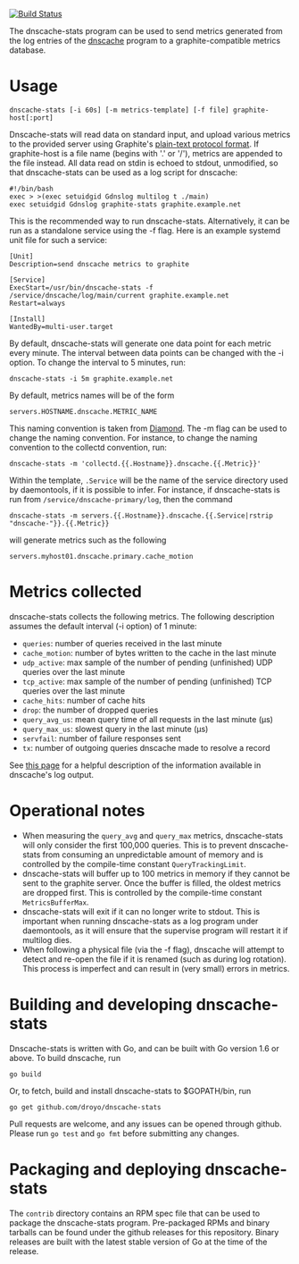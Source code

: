 [![Build Status](https://travis-ci.org/droyo/dnscache-stats.svg?branch=master)](https://travis-ci.org/droyo/dnscache-stats)

The dnscache-stats program can be used to send metrics generated from
the log entries of the [dnscache][1] program to a graphite-compatible
metrics database.

# Usage

	dnscache-stats [-i 60s] [-m metrics-template] [-f file] graphite-host[:port]

Dnscache-stats will read data on standard input, and upload various
metrics to the provided server using Graphite's [plain-text protocol
format][2]. If graphite-host is a file name (begins with '.' or '/'),
metrics are appended to the file instead. All data read on stdin is
echoed to stdout, unmodified, so that dnscache-stats can be used as a
log script for dnscache:

	#!/bin/bash
	exec > >(exec setuidgid Gdnslog multilog t ./main)
	exec setuidgid Gdnslog graphite-stats graphite.example.net
		

This is the recommended way to run dnscache-stats. Alternatively, it can be
run as a standalone service using the -f flag. Here is an example systemd
unit file for such a service:

	[Unit]
	Description=send dnscache metrics to graphite
	
	[Service]
	ExecStart=/usr/bin/dnscache-stats -f /service/dnscache/log/main/current graphite.example.net
	Restart=always
	
	[Install]
	WantedBy=multi-user.target

By default, dnscache-stats will generate one data point for each metric every minute.
The interval between data points can be changed with the -i option. To change the
interval to 5 minutes, run:

	dnscache-stats -i 5m graphite.example.net

By default, metrics names will be of the form

	servers.HOSTNAME.dnscache.METRIC_NAME

This naming convention is taken from [Diamond][3]. The -m flag can be used to change
the naming convention. For instance, to change the naming convention to the collectd
convention, run:

	dnscache-stats -m 'collectd.{{.Hostname}}.dnscache.{{.Metric}}'

Within the template, `.Service` will be the name of the service directory used by
daemontools, if it is possible to infer. For instance, if dnscache-stats is run from
`/service/dnscache-primary/log`, then the command

	dnscache-stats -m servers.{{.Hostname}}.dnscache.{{.Service|rstrip "dnscache-"}}.{{.Metric}}

will generate metrics such as the following

	servers.myhost01.dnscache.primary.cache_motion

# Metrics collected

dnscache-stats collects the following metrics. The following description
assumes the default interval (-i option) of 1 minute:

- `queries`: number of queries received in the last minute
- `cache_motion`: number of bytes written to the cache in the last minute
- `udp_active`: max sample of the number of pending (unfinished) UDP queries over the last minute
- `tcp_active`: max sample of the number of pending (unfinished) TCP queries over the last minute
- `cache_hits`: number of cache hits
- `drop`: the number of dropped queries
- `query_avg_us`: mean query time of all requests in the last minute (μs)
- `query_max_us`: slowest query in the last minute (μs)
- `servfail`: number of failure responses sent
- `tx`: number of outgoing queries dnscache made to resolve a record

See [this page][4] for a helpful description of the information available in
dnscache's log output.

[1]: https://cr.yp.to/djbdns/dnscache.html
[2]: http://graphite.readthedocs.io/en/latest/feeding-carbon.html#the-plaintext-protocol
[3]: https://github.com/BrightcoveOS/Diamond
[4]: http://www.dqd.com/~mayoff/notes/djbdns/dnscache-log.html

# Operational notes

- When measuring the `query_avg` and `query_max` metrics, dnscache-stats
  will only consider the first 100,000 queries. This is to prevent dnscache-stats
  from consuming an unpredictable amount of memory and is controlled by
  the compile-time constant `QueryTrackingLimit`.
- dnscache-stats will buffer up to 100 metrics in memory if they
  cannot be sent to the graphite server. Once the buffer is filled,
  the oldest metrics are dropped first. This is controlled by the
  compile-time constant `MetricsBufferMax`.
- dnscache-stats will exit if it can no longer write to stdout. This is important when
  running dnscache-stats as a log program under daemontools, as it will ensure that
  the supervise program will restart it if multilog dies.
- When following a physical file (via the -f flag), dnscache will attempt to detect and
  re-open the file if it is renamed (such as during log rotation). This process is
  imperfect and can result in (very small) errors in metrics.

# Building and developing dnscache-stats

Dnscache-stats is written with Go, and can be built with Go version 1.6 or above.
To build dnscache, run

	go build

Or, to fetch, build and install dnscache-stats to $GOPATH/bin, run

	go get github.com/droyo/dnscache-stats

Pull requests are welcome, and any issues can be opened through github.
Please run `go test` and `go fmt` before submitting any changes.

# Packaging and deploying dnscache-stats

The `contrib` directory contains an RPM spec file that can be used to package
the dnscache-stats program. Pre-packaged RPMs and binary tarballs can
be found under the github releases for this repository. Binary releases are
built with the latest stable version of Go at the time of the release.
